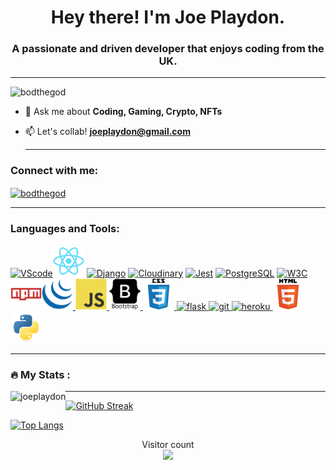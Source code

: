<h1 align="center">Hey there! I'm Joe Playdon.</h1>
<h3 align="center">A passionate and driven developer that enjoys coding from the UK.</h3>

  ---

<p align="left"> <img src="https://komarev.com/ghpvc/?username=bodthegod&label=Profile%20views&color=0e75b6&style=flat" alt="bodthegod" /> </p>

- 💬 Ask me about **Coding, Gaming, Crypto, NFTs**

- 📫 Let's collab! **joeplaydon@gmail.com**

  ---
  
<h3 align="left">Connect with me:</h3>
<p align="left">
<a href="https://www.linkedin.com/in/joe-playdon-882a58231/" target="blank"><img align="center" src="https://www.vectorlogo.zone/logos/linkedin/linkedin-tile.svg" alt="bodthegod" height="50" width="50" /></a>
</p>

  ---
  
<h3 align="left">Languages and Tools:</h3>
<p align="left">
<a href="https://code.visualstudio.com/"><img src="https://www.vectorlogo.zone/logos/visualstudio_code/visualstudio_code-icon.svg" alt="VScode" width="50" height="50"></a><a href="https://reactjs.org/"><img src="https://raw.githubusercontent.com/devicons/devicon/master/icons/react/react-original.svg" alt="React" width="50" height="50"></a>
<a href="https://www.djangoproject.com/"><img src="https://www.vectorlogo.zone/logos/djangoproject/djangoproject-icon.svg" alt="Django" width="50" height="50"></a>
<a href="https://cloudinary.com/"><img src="https://raw.githubusercontent.com/wappalyzer/wappalyzer/9444dbd69136b539334d9848662cfddb1157e785/src/drivers/webextension/images/icons/Cloudinary.svg" alt="Cloudinary" width="50" height="50"></a>
<a href="https://jestjs.io/"><img src="https://www.vectorlogo.zone/logos/jestjsio/jestjsio-icon.svg" alt="Jest" width="50" height="50"></a>
<a href="https://www.postgresql.org/"><img src="https://www.vectorlogo.zone/logos/postgresql/postgresql-icon.svg" alt="PostgreSQL" width="50" height="50"></a>
<a href="https://validator.w3.org/"><img src="https://www.vectorlogo.zone/logos/w3c/w3c-tile.svg" alt="W3C" width="50" height="50"></a><a href="npmjs.com"><img src="https://raw.githubusercontent.com/devicons/devicon/master/icons/npm/npm-original-wordmark.svg" alt="npm" width="50" height="50"></a><a href="https://jquery.com/"><img src="https://raw.githubusercontent.com/devicons/devicon/master/icons/jquery/jquery-plain.svg" alt="Jquery" width="50" height="50"></a><a href="https://developer.mozilla.org/en-US/docs/Web/JavaScript" target="_blank"> <img src="https://raw.githubusercontent.com/devicons/devicon/master/icons/javascript/javascript-original.svg" alt="javascript" width="50" height="50"/> </a><a href="https://getbootstrap.com" target="_blank"> <img src="https://raw.githubusercontent.com/devicons/devicon/master/icons/bootstrap/bootstrap-plain-wordmark.svg" alt="bootstrap" width="50" height="50"/> </a><a href="https://www.w3schools.com/css/" target="_blank"> <img src="https://raw.githubusercontent.com/devicons/devicon/master/icons/css3/css3-original-wordmark.svg" alt="css3" width="50" height="50"/> </a> <a href="https://flask.palletsprojects.com/" target="_blank"> <img src="https://www.vectorlogo.zone/logos/pocoo_flask/pocoo_flask-icon.svg" alt="flask" width="50" height="50"/> </a> <a href="https://git-scm.com/" target="_blank"> <img src="https://www.vectorlogo.zone/logos/git-scm/git-scm-icon.svg" alt="git" width="50" height="50"/> </a> <a href="https://heroku.com" target="_blank"> <img src="https://www.vectorlogo.zone/logos/heroku/heroku-icon.svg" alt="heroku" width="50" height="50"/> </a> <a href="https://www.w3.org/html/" target="_blank"> <img src="https://raw.githubusercontent.com/devicons/devicon/master/icons/html5/html5-original-wordmark.svg" alt="html5" width="50" height="50"/> </a><a href="https://www.python.org" target="_blank"> <img src="https://raw.githubusercontent.com/devicons/devicon/master/icons/python/python-original.svg" alt="python" width="50" height="50"/> </a>

  ---

### :fire: My Stats :
  
<p><img align="left" src="https://github-readme-stats-bodthegod.vercel.app/api?username=bodthegod&show_icons=true&theme=radical" alt="joeplaydon" /></p>

  ---
  
[![GitHub Streak](http://github-readme-streak-stats.herokuapp.com?user=bodthegod&theme=dark&background=000000)](https://git.io/streak-stats)

[![Top Langs](https://github-readme-stats-bodthegod.vercel.app/api/top-langs/?username=bodthegod&layout=compact&theme=vision-friendly-dark)](https://github.com/bodthegod/github-readme-stats)


<p align="center"> 
  Visitor count<br>
  <img src="https://profile-counter.glitch.me/bodthegod/count.svg" />
</p>
